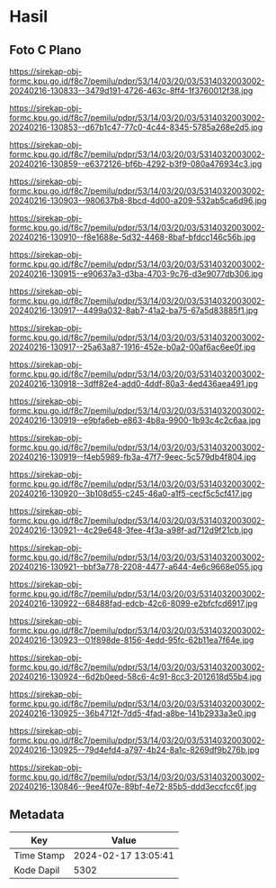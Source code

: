 # Hasil

## Foto C Plano

https://sirekap-obj-formc.kpu.go.id/f8c7/pemilu/pdpr/53/14/03/20/03/5314032003002-20240216-130833--3479d191-4726-463c-8ff4-1f3760012f38.jpg

https://sirekap-obj-formc.kpu.go.id/f8c7/pemilu/pdpr/53/14/03/20/03/5314032003002-20240216-130853--d67b1c47-77c0-4c44-8345-5785a268e2d5.jpg

https://sirekap-obj-formc.kpu.go.id/f8c7/pemilu/pdpr/53/14/03/20/03/5314032003002-20240216-130859--e6372126-bf6b-4292-b3f9-080a476934c3.jpg

https://sirekap-obj-formc.kpu.go.id/f8c7/pemilu/pdpr/53/14/03/20/03/5314032003002-20240216-130903--980637b8-8bcd-4d00-a209-532ab5ca6d96.jpg

https://sirekap-obj-formc.kpu.go.id/f8c7/pemilu/pdpr/53/14/03/20/03/5314032003002-20240216-130910--f8e1688e-5d32-4468-8baf-bfdcc146c56b.jpg

https://sirekap-obj-formc.kpu.go.id/f8c7/pemilu/pdpr/53/14/03/20/03/5314032003002-20240216-130915--e90637a3-d3ba-4703-9c76-d3e9077db306.jpg

https://sirekap-obj-formc.kpu.go.id/f8c7/pemilu/pdpr/53/14/03/20/03/5314032003002-20240216-130917--4499a032-8ab7-41a2-ba75-67a5d83885f1.jpg

https://sirekap-obj-formc.kpu.go.id/f8c7/pemilu/pdpr/53/14/03/20/03/5314032003002-20240216-130917--25a63a87-1916-452e-b0a2-00af6ac6ee0f.jpg

https://sirekap-obj-formc.kpu.go.id/f8c7/pemilu/pdpr/53/14/03/20/03/5314032003002-20240216-130918--3dff82e4-add0-4ddf-80a3-4ed436aea491.jpg

https://sirekap-obj-formc.kpu.go.id/f8c7/pemilu/pdpr/53/14/03/20/03/5314032003002-20240216-130919--e9bfa6eb-e863-4b8a-9900-1b93c4c2c6aa.jpg

https://sirekap-obj-formc.kpu.go.id/f8c7/pemilu/pdpr/53/14/03/20/03/5314032003002-20240216-130919--f4eb5989-fb3a-47f7-9eec-5c579db4f804.jpg

https://sirekap-obj-formc.kpu.go.id/f8c7/pemilu/pdpr/53/14/03/20/03/5314032003002-20240216-130920--3b108d55-c245-46a0-a1f5-cecf5c5cf417.jpg

https://sirekap-obj-formc.kpu.go.id/f8c7/pemilu/pdpr/53/14/03/20/03/5314032003002-20240216-130921--4c29e648-3fee-4f3a-a98f-ad712d9f21cb.jpg

https://sirekap-obj-formc.kpu.go.id/f8c7/pemilu/pdpr/53/14/03/20/03/5314032003002-20240216-130921--bbf3a778-2208-4477-a644-4e6c9668e055.jpg

https://sirekap-obj-formc.kpu.go.id/f8c7/pemilu/pdpr/53/14/03/20/03/5314032003002-20240216-130922--68488fad-edcb-42c6-8099-e2bfcfcd6917.jpg

https://sirekap-obj-formc.kpu.go.id/f8c7/pemilu/pdpr/53/14/03/20/03/5314032003002-20240216-130923--01f898de-8156-4edd-95fc-62b11ea7f64e.jpg

https://sirekap-obj-formc.kpu.go.id/f8c7/pemilu/pdpr/53/14/03/20/03/5314032003002-20240216-130924--6d2b0eed-58c6-4c91-8cc3-2012618d55b4.jpg

https://sirekap-obj-formc.kpu.go.id/f8c7/pemilu/pdpr/53/14/03/20/03/5314032003002-20240216-130925--36b4712f-7dd5-4fad-a8be-141b2933a3e0.jpg

https://sirekap-obj-formc.kpu.go.id/f8c7/pemilu/pdpr/53/14/03/20/03/5314032003002-20240216-130925--79d4efd4-a797-4b24-8a1c-8269df9b276b.jpg

https://sirekap-obj-formc.kpu.go.id/f8c7/pemilu/pdpr/53/14/03/20/03/5314032003002-20240216-130846--9ee4f07e-89bf-4e72-85b5-ddd3eccfcc6f.jpg


## Metadata

| Key        | Value               |
| ---------- | ------------------- |
| Time Stamp | 2024-02-17 13:05:41 |
| Kode Dapil | 5302                |



